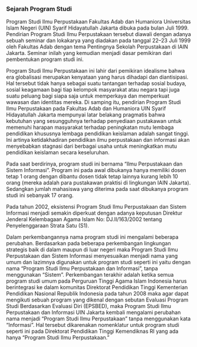 ### Sejarah Program Studi

  Program Studi Ilmu Perpustakaan Fakultas Adab dan Humaniora Universitas Islam Negeri (UIN) Syarif Hidayatullah Jakarta dibuka pada bulan Juli 1999. Pendirian Program Studi Ilmu Perpustakaan tersebut diawali dengan adanya sebuah seminar dan lokakarya yang diadakan pada tanggal 22–23 Juli 1999 oleh Fakultas Adab dengan tema Pentingnya Sekolah Perpustakaan di IAIN Jakarta. Seminar inilah yang kemudian menjadi dasar pemikiran dari pembentukan program studi ini.
  
  Program Studi Ilmu Perpustakaan ini lahir dari pemikiran idealisme bahwa era globalisasi merupakan kenyataan yang harus dihadapi dan diantisipasi. Hal tersebut tidak hanya sebagai suatu tantangan terhadap sosial budaya, sosial keagamaan bagi tiap kelompok masyarakat atau negara tapi juga suatu peluang bagi siapa saja untuk memperkaya dan memperkuat wawasan dan identitas mereka. Di samping itu, pendirian Program Studi Ilmu Perpustakaan pada Fakultas Adab dan Humaniora UIN Syarif Hidayatullah Jakarta mempunyai latar belakang pragmatis bahwa kebutuhan yang sesungguhnya terhadap penyediaan pustakawan untuk memenuhi harapan masyarakat terhadap peningkatan mutu lembaga pendidikan khususnya lembaga pendidikan keislaman adalah sangat tinggi. Ini artinya ketidakhadiran pendidikan ilmu perpustakaan dan informasi akan menyebabkan stagnasi dari berbagai usaha untuk meningkatkan mutu pendidikan keislaman secara keseluruhan.
  
  Pada saat berdirinya, program studi ini  bernama “Ilmu Perpustakaan dan Sistem Informasi”. Program ini pada awal dibukanya hanya memiliki dosen tetap 1 orang dengan dibantu dosen tidak tetap lainnya kurang lebih 10 orang (mereka adalah para pustakawan praktisi di lingkungan IAIN Jakarta). Sedangkan jumlah mahasiswa yang diterima pada saat dibukanya program studi ini sebanyak 17 orang. 

  Pada tahun 2002, eksistensi Program Studi Ilmu Perpustakaan dan Sistem Informasi menjadi semakin diperkuat dengan adanya keputusan Direktur Jenderal Kelembagaan Agama Islam No: DJ.II/163/2002 tentang Penyelenggaraan Strata Satu (S1). 

  Dalam perkembangannya nama program studi ini mengalami beberapa perubahan. Berdasarkan pada beberapa perkembangan lingkungan strategis baik di dalam maupun di luar negeri maka Program Studi Ilmu Perpustakaan dan Sistem Informasi menyesuaikan menjadi nama yang umum dan lazimnya digunakan untuk program studi seperti ini yaitu dengan nama “Program Studi Ilmu Perpustakaan dan Informasi”, tanpa menggunakan “Sistem”. Perkembangan terakhir adalah ketika semua program studi umum pada Perguruan Tinggi Agama Islam Indonesia harus berintegrasi ke dalam komunitas Direktorat Pendidikan Tinggi Kementerian Pendidikan Nasional Republik Indonesia pada tahun 2008 maka agar dapat mengikuti sebuah program yang dikenal dengan sebutan Evaluasi Program Studi Berdasarkan Evaluasi Diri (EPSBED), maka Program Studi Ilmu Perpustakaan dan Informasi UIN Jakarta kembali mengalami perubahan nama menjadi “Program Studi Ilmu Perpustakaan” tanpa menggunakan kata “Informasi”. Hal tersebut dikarenakan nomenklatur untuk program studi seperti ini pada Direktorat Pendidikan Tinggi Kemendiknas RI yang ada hanya “Program Studi Ilmu Perpustakaan.”


